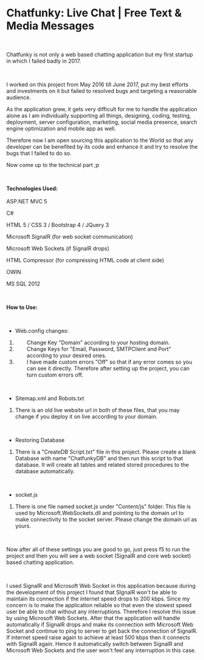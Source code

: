 
<h1>Chatfunky: Live Chat | Free Text & Media Messages</h1>
<br/>
<p>Chatfunky is not only a web based chatting application but my first startup in which I failed badly in 2017.</p>
<p>&nbsp;</p>
<p>I worked on this project from May 2016 till June 2017, put my best efforts and investments on it but failed to resolved bugs and targeting a reasonable audience.&nbsp;</p>
<p>As the application grew, it gets very difficult for me to handle the application alone as I am individually supporting all things, designing, coding, testing, deployment, server configuration, marketing, social media presence, search engine optimization and mobile app as well.</p>
<p>Therefore now I am open sourcing this application to the World so that any developer can be benefited by its code and enhance it and try to resolve the bugs that I failed to do so.</p>
<p>Now come up to the technical part ;p</p>
<p>&nbsp;</p>
<p><strong>Technologies Used:</strong><br /><br />ASP.NET MVC 5</p>
<p>C#</p>
<p>HTML 5 / CSS 3 / Bootstrap 4 / JQuery 3</p>
<p>Microsoft SignalR (for web socket communication)</p>
<p>Microsoft Web Sockets (if SignalR drops)</p>
<p>HTML Compressor (for compressing HTML code at client side)</p>
<p>OWIN</p>
<p>MS SQL 2012</p>
<p>&nbsp;</p>
<p><strong>How to Use:</strong></p>
<br/>
<ul>
<li>Web.config changes:</li>
</ul>
<ol>
<li style="padding-left: 30px;">Change Key "Domain" according to your hosting domain.</li>
<li style="padding-left: 30px;">Change Keys for "Email, Password, SMTPClient and Port" according to your desired ones.</li>
<li style="padding-left: 30px;">I have made custom errors "Off" so that if any error comes so you can see it directly. Therefore after setting up the project, you can turn custom errors off.</li>
</ol>
<p>&nbsp;</p>
<ul>
<li>Sitemap.xml and Robots.txt</li>
</ul>
<ol>
<li>There is an old live website url in both of these files, that you may change if you deploy it on live according to your domain.</li>
</ol>
<p>&nbsp;</p>
<ul>
<li>Restoring Database</li>
</ul>
<ol>
<li>There is a "CreateDB Script.txt" file in this project. Please create a blank Database with name "ChatfunkyDB" and then run this script to that database. It will create all tables and related stored procedures to the database automatically.</li>
</ol>
<p>&nbsp;</p>
<ul>
<li>socket.js</li>
</ul>
<ol>
<li>There is one file named socket.js under "Content/js" folder. This file is used by Microsoft.WebSockets.dll and pointing to the domain url to make connectivity to the socket server. Please change the domain url as yours.</li>
</ol>
<p>&nbsp;</p>
<p>Now after all of these settings you are good to go, just press f5 to run the project and then you will see a web socket (SignalR and core web socket) based chatting application.&nbsp;</p>
<p>&nbsp;</p>
<p>I used SignalR and Microsoft Web Socket in this application because during the development of this project I found that SIgnalR won't be able to maintain its connection if the internet speed drops to 200 kbps. Since my concern is to make the application reliable so that even the slowest speed user be able to chat without any interruptions. Therefore I resolve this issue by using Microsoft Web Sockets. After that the application will handle automatically if SignalR drops and make its connection with Microsoft Web Socket and continue to ping to server to get back the connection of SignalR. If internet speed raise again to achieve at least 500 kbps then it connects with SignalR again. Hence it automatically switch between SignalR and Microsoft Web Sockets and the user won't feel any interruption in this case.</p>
<p>&nbsp;</p>
